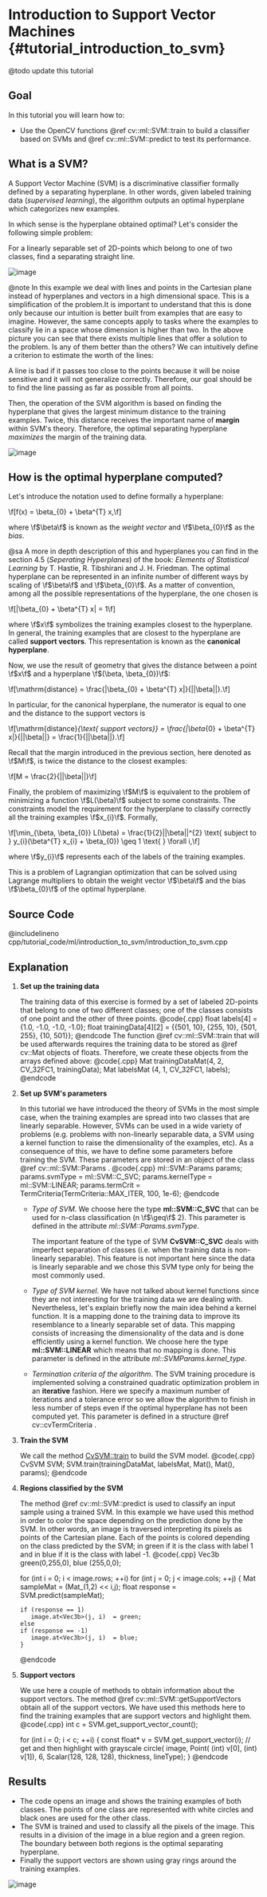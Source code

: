 Introduction to Support Vector Machines {#tutorial_introduction_to_svm}
=======================================

@todo update this tutorial

Goal
----

In this tutorial you will learn how to:

-   Use the OpenCV functions @ref cv::ml::SVM::train to build a classifier based on SVMs and @ref
    cv::ml::SVM::predict to test its performance.

What is a SVM?
--------------

A Support Vector Machine (SVM) is a discriminative classifier formally defined by a separating
hyperplane. In other words, given labeled training data (*supervised learning*), the algorithm
outputs an optimal hyperplane which categorizes new examples.

In which sense is the hyperplane obtained optimal? Let's consider the following simple problem:

For a linearly separable set of 2D-points which belong to one of two classes, find a separating
straight line.

![image](images/separating-lines.png)

@note In this example we deal with lines and points in the Cartesian plane instead of hyperplanes
and vectors in a high dimensional space. This is a simplification of the problem.It is important to
understand that this is done only because our intuition is better built from examples that are easy
to imagine. However, the same concepts apply to tasks where the examples to classify lie in a space
whose dimension is higher than two. In the above picture you can see that there exists multiple
lines that offer a solution to the problem. Is any of them better than the others? We can
intuitively define a criterion to estimate the worth of the lines:

A line is bad if it passes too close to the points because it will be noise sensitive and it will
not generalize correctly. Therefore, our goal should be to find the line passing as far as
possible from all points.

Then, the operation of the SVM algorithm is based on finding the hyperplane that gives the largest
minimum distance to the training examples. Twice, this distance receives the important name of
**margin** within SVM's theory. Therefore, the optimal separating hyperplane *maximizes* the margin
of the training data.

![image](images/optimal-hyperplane.png)

How is the optimal hyperplane computed?
---------------------------------------

Let's introduce the notation used to define formally a hyperplane:

\f[f(x) = \beta_{0} + \beta^{T} x,\f]

where \f$\beta\f$ is known as the *weight vector* and \f$\beta_{0}\f$ as the *bias*.

@sa A more in depth description of this and hyperplanes you can find in the section 4.5 (*Seperating
Hyperplanes*) of the book: *Elements of Statistical Learning* by T. Hastie, R. Tibshirani and J. H.
Friedman. The optimal hyperplane can be represented in an infinite number of different ways by
scaling of \f$\beta\f$ and \f$\beta_{0}\f$. As a matter of convention, among all the possible
representations of the hyperplane, the one chosen is

\f[|\beta_{0} + \beta^{T} x| = 1\f]

where \f$x\f$ symbolizes the training examples closest to the hyperplane. In general, the training
examples that are closest to the hyperplane are called **support vectors**. This representation is
known as the **canonical hyperplane**.

Now, we use the result of geometry that gives the distance between a point \f$x\f$ and a hyperplane
\f$(\beta, \beta_{0})\f$:

\f[\mathrm{distance} = \frac{|\beta_{0} + \beta^{T} x|}{||\beta||}.\f]

In particular, for the canonical hyperplane, the numerator is equal to one and the distance to the
support vectors is

\f[\mathrm{distance}_{\text{ support vectors}} = \frac{|\beta_{0} + \beta^{T} x|}{||\beta||} = \frac{1}{||\beta||}.\f]

Recall that the margin introduced in the previous section, here denoted as \f$M\f$, is twice the
distance to the closest examples:

\f[M = \frac{2}{||\beta||}\f]

Finally, the problem of maximizing \f$M\f$ is equivalent to the problem of minimizing a function
\f$L(\beta)\f$ subject to some constraints. The constraints model the requirement for the hyperplane to
classify correctly all the training examples \f$x_{i}\f$. Formally,

\f[\min_{\beta, \beta_{0}} L(\beta) = \frac{1}{2}||\beta||^{2} \text{ subject to } y_{i}(\beta^{T} x_{i} + \beta_{0}) \geq 1 \text{ } \forall i,\f]

where \f$y_{i}\f$ represents each of the labels of the training examples.

This is a problem of Lagrangian optimization that can be solved using Lagrange multipliers to obtain
the weight vector \f$\beta\f$ and the bias \f$\beta_{0}\f$ of the optimal hyperplane.

Source Code
-----------

@includelineno cpp/tutorial_code/ml/introduction_to_svm/introduction_to_svm.cpp

Explanation
-----------

1.  **Set up the training data**

    The training data of this exercise is formed by a set of labeled 2D-points that belong to one of
    two different classes; one of the classes consists of one point and the other of three points.
    @code{.cpp}
    float labels[4] = {1.0, -1.0, -1.0, -1.0};
    float trainingData[4][2] = {{501, 10}, {255, 10}, {501, 255}, {10, 501}};
    @endcode
    The function @ref cv::ml::SVM::train that will be used afterwards requires the training data to be
    stored as @ref cv::Mat objects of floats. Therefore, we create these objects from the arrays
    defined above:
    @code{.cpp}
    Mat trainingDataMat(4, 2, CV_32FC1, trainingData);
    Mat labelsMat      (4, 1, CV_32FC1, labels);
    @endcode

2.  **Set up SVM's parameters**

    In this tutorial we have introduced the theory of SVMs in the most simple case, when the
    training examples are spread into two classes that are linearly separable. However, SVMs can be
    used in a wide variety of problems (e.g. problems with non-linearly separable data, a SVM using
    a kernel function to raise the dimensionality of the examples, etc). As a consequence of this,
    we have to define some parameters before training the SVM. These parameters are stored in an
    object of the class @ref cv::ml::SVM::Params .
    @code{.cpp}
    ml::SVM::Params params;
    params.svmType    = ml::SVM::C_SVC;
    params.kernelType = ml::SVM::LINEAR;
    params.termCrit   = TermCriteria(TermCriteria::MAX_ITER, 100, 1e-6);
    @endcode
    -   *Type of SVM*. We choose here the type **ml::SVM::C_SVC** that can be used for n-class
        classification (n \f$\geq\f$ 2). This parameter is defined in the attribute
        *ml::SVM::Params.svmType*.

        The important feature of the type of SVM **CvSVM::C_SVC** deals with imperfect separation of classes (i.e. when the training data is non-linearly separable). This feature is not important here since the data is linearly separable and we chose this SVM type only for being the most commonly used.

    -   *Type of SVM kernel*. We have not talked about kernel functions since they are not
        interesting for the training data we are dealing with. Nevertheless, let's explain briefly
        now the main idea behind a kernel function. It is a mapping done to the training data to
        improve its resemblance to a linearly separable set of data. This mapping consists of
        increasing the dimensionality of the data and is done efficiently using a kernel function.
        We choose here the type **ml::SVM::LINEAR** which means that no mapping is done. This
        parameter is defined in the attribute *ml::SVMParams.kernel_type*.

    -   *Termination criteria of the algorithm*. The SVM training procedure is implemented solving a
        constrained quadratic optimization problem in an **iterative** fashion. Here we specify a
        maximum number of iterations and a tolerance error so we allow the algorithm to finish in
        less number of steps even if the optimal hyperplane has not been computed yet. This
        parameter is defined in a structure @ref cv::cvTermCriteria .

3.  **Train the SVM**

    We call the method
    [CvSVM::train](http://docs.opencv.org/modules/ml/doc/support_vector_machines.html#cvsvm-train)
    to build the SVM model.
    @code{.cpp}
    CvSVM SVM;
    SVM.train(trainingDataMat, labelsMat, Mat(), Mat(), params);
    @endcode

4.  **Regions classified by the SVM**

    The method @ref cv::ml::SVM::predict is used to classify an input sample using a trained SVM. In
    this example we have used this method in order to color the space depending on the prediction done
    by the SVM. In other words, an image is traversed interpreting its pixels as points of the
    Cartesian plane. Each of the points is colored depending on the class predicted by the SVM; in
    green if it is the class with label 1 and in blue if it is the class with label -1.
    @code{.cpp}
    Vec3b green(0,255,0), blue (255,0,0);

    for (int i = 0; i < image.rows; ++i)
        for (int j = 0; j < image.cols; ++j)
        {
        Mat sampleMat = (Mat_<float>(1,2) << i,j);
        float response = SVM.predict(sampleMat);

        if (response == 1)
           image.at<Vec3b>(j, i)  = green;
        else
        if (response == -1)
           image.at<Vec3b>(j, i)  = blue;
        }
    @endcode

5.  **Support vectors**

    We use here a couple of methods to obtain information about the support vectors.
    The method @ref cv::ml::SVM::getSupportVectors obtain all of the support
    vectors. We have used this methods here to find the training examples that are
    support vectors and highlight them.
    @code{.cpp}
    int c     = SVM.get_support_vector_count();

    for (int i = 0; i < c; ++i)
    {
    const float* v = SVM.get_support_vector(i); // get and then highlight with grayscale
    circle(   image,  Point( (int) v[0], (int) v[1]),   6,  Scalar(128, 128, 128), thickness, lineType);
    }
    @endcode

Results
-------

-   The code opens an image and shows the training examples of both classes. The points of one class
    are represented with white circles and black ones are used for the other class.
-   The SVM is trained and used to classify all the pixels of the image. This results in a division
    of the image in a blue region and a green region. The boundary between both regions is the
    optimal separating hyperplane.
-   Finally the support vectors are shown using gray rings around the training examples.

![image](images/svm_intro_result.png)
